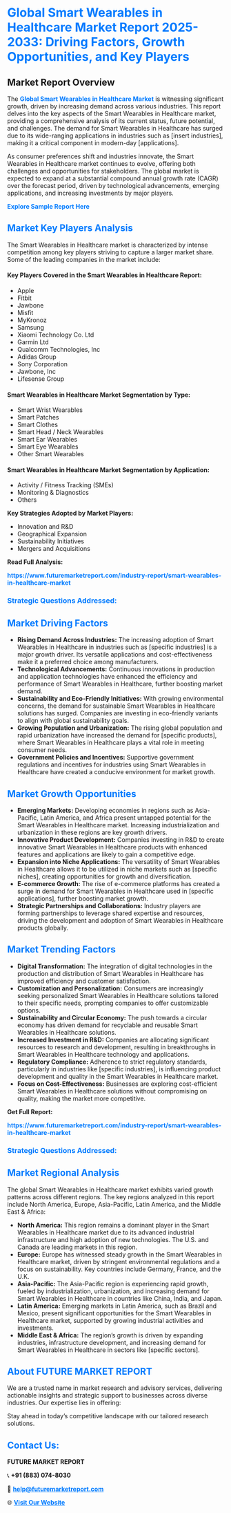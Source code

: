 <h1 style="color: #007BFF;">Global Smart Wearables in Healthcare Market Report 2025-2033: Driving Factors, Growth Opportunities, and Key Players</h1>

<section id="overview">
<h2>Market Report Overview</h2>
<p>The <a href="https://www.futuremarketreport.com/industry-report/smart-wearables-in-healthcare-market" style="color: #007BFF; text-decoration: none;"><strong>Global Smart Wearables in Healthcare Market</strong></a> is witnessing significant growth, driven by increasing demand across various industries. This report delves into the key aspects of the Smart Wearables in Healthcare market, providing a comprehensive analysis of its current status, future potential, and challenges. The demand for Smart Wearables in Healthcare has surged due to its wide-ranging applications in industries such as [insert industries], making it a critical component in modern-day [applications].</p>
<p>As consumer preferences shift and industries innovate, the Smart Wearables in Healthcare market continues to evolve, offering both challenges and opportunities for stakeholders. The global market is expected to expand at a substantial compound annual growth rate (CAGR) over the forecast period, driven by technological advancements, emerging applications, and increasing investments by major players.</p>
</section>

<section id="overview">
<p><a href="https://www.futuremarketreport.com/request-sample/reportId=109551" style="color: #007BFF; text-decoration: none;"><strong>Explore Sample Report Here</strong></a></p>
</section>

<section id="key-players">
<h2 style="color: #007BFF;">Market Key Players Analysis</h2>
<p>The Smart Wearables in Healthcare market is characterized by intense competition among key players striving to capture a larger market share. Some of the leading companies in the market include:</p>
<h4>Key Players Covered in the Smart Wearables in Healthcare Report:</h4>
<ul><li>Apple</li><li>Fitbit</li><li>Jawbone</li><li>Misfit</li><li>MyKronoz</li><li>Samsung</li><li>Xiaomi Technology Co. Ltd</li><li>Garmin Ltd</li><li>Qualcomm Technologies, Inc</li><li>Adidas Group</li><li>Sony Corporation</li><li>Jawbone, Inc</li><li>Lifesense Group</li></ul>
<h4>Smart Wearables in Healthcare Market Segmentation by Type:</h4>
<ul><li>Smart Wrist Wearables</li><li>Smart Patches</li><li>Smart Clothes</li><li>Smart Head / Neck Wearables</li><li>Smart Ear Wearables</li><li>Smart Eye Wearables</li><li>Other Smart Wearables</li></ul>

<h4>Smart Wearables in Healthcare Market Segmentation by Application:</h4>
<ul><li>Activity / Fitness Tracking (SMEs)</li><li>Monitoring &amp; Diagnostics</li><li>Others</li></ul>
<p><strong>Key Strategies Adopted by Market Players:</strong></p>
<ul>
<li>Innovation and R&D</li>
<li>Geographical Expansion</li>
<li>Sustainability Initiatives</li>
<li>Mergers and Acquisitions</li>
</ul>
</section>

<section>
<p><strong>Read Full Analysis: </strong></p><a href="https://www.futuremarketreport.com/industry-report/smart-wearables-in-healthcare-market" style="color: #007BFF; text-decoration: none;"><strong>https://www.futuremarketreport.com/industry-report/smart-wearables-in-healthcare-market</strong></a>
<h3 style="color: #007BFF;">Strategic Questions Addressed:</h3>
</section>

<section id="driving-factors">
<h2 style="color: #007BFF;">Market Driving Factors</h2>
<ul>
<li><strong>Rising Demand Across Industries:</strong> The increasing adoption of Smart Wearables in Healthcare in industries such as [specific industries] is a major growth driver. Its versatile applications and cost-effectiveness make it a preferred choice among manufacturers.</li>
<li><strong>Technological Advancements:</strong> Continuous innovations in production and application technologies have enhanced the efficiency and performance of Smart Wearables in Healthcare, further boosting market demand.</li>
<li><strong>Sustainability and Eco-Friendly Initiatives:</strong> With growing environmental concerns, the demand for sustainable Smart Wearables in Healthcare solutions has surged. Companies are investing in eco-friendly variants to align with global sustainability goals.</li>
<li><strong>Growing Population and Urbanization:</strong> The rising global population and rapid urbanization have increased the demand for [specific products], where Smart Wearables in Healthcare plays a vital role in meeting consumer needs.</li>
<li><strong>Government Policies and Incentives:</strong> Supportive government regulations and incentives for industries using Smart Wearables in Healthcare have created a conducive environment for market growth.</li>
</ul>
</section>

<section id="growth-opportunities">
<h2 style="color: #007BFF;">Market Growth Opportunities</h2>
<ul>
<li><strong>Emerging Markets:</strong> Developing economies in regions such as Asia-Pacific, Latin America, and Africa present untapped potential for the Smart Wearables in Healthcare market. Increasing industrialization and urbanization in these regions are key growth drivers.</li>
<li><strong>Innovative Product Development:</strong> Companies investing in R&D to create innovative Smart Wearables in Healthcare products with enhanced features and applications are likely to gain a competitive edge.</li>
<li><strong>Expansion into Niche Applications:</strong> The versatility of Smart Wearables in Healthcare allows it to be utilized in niche markets such as [specific niches], creating opportunities for growth and diversification.</li>
<li><strong>E-commerce Growth:</strong> The rise of e-commerce platforms has created a surge in demand for Smart Wearables in Healthcare used in [specific applications], further boosting market growth.</li>
<li><strong>Strategic Partnerships and Collaborations:</strong> Industry players are forming partnerships to leverage shared expertise and resources, driving the development and adoption of Smart Wearables in Healthcare products globally.</li>
</ul>
</section>

<section id="trending-factors">
<h2 style="color: #007BFF;">Market Trending Factors</h2>
<ul>
<li><strong>Digital Transformation:</strong> The integration of digital technologies in the production and distribution of Smart Wearables in Healthcare has improved efficiency and customer satisfaction.</li>
<li><strong>Customization and Personalization:</strong> Consumers are increasingly seeking personalized Smart Wearables in Healthcare solutions tailored to their specific needs, prompting companies to offer customizable options.</li>
<li><strong>Sustainability and Circular Economy:</strong> The push towards a circular economy has driven demand for recyclable and reusable Smart Wearables in Healthcare solutions.</li>
<li><strong>Increased Investment in R&D:</strong> Companies are allocating significant resources to research and development, resulting in breakthroughs in Smart Wearables in Healthcare technology and applications.</li>
<li><strong>Regulatory Compliance:</strong> Adherence to strict regulatory standards, particularly in industries like [specific industries], is influencing product development and quality in the Smart Wearables in Healthcare market.</li>
<li><strong>Focus on Cost-Effectiveness:</strong> Businesses are exploring cost-efficient Smart Wearables in Healthcare solutions without compromising on quality, making the market more competitive.</li>
</ul>
</section>

<section>
<p><strong>Get Full Report: </strong></p><a href="https://www.futuremarketreport.com/industry-report/smart-wearables-in-healthcare-market" style="color: #007BFF; text-decoration: none;"><strong>https://www.futuremarketreport.com/industry-report/smart-wearables-in-healthcare-market</strong></a>
<h3 style="color: #007BFF;">Strategic Questions Addressed:</h3>
</section>


<section id="regional-analysis">
<h2 style="color: #007BFF;">Market Regional Analysis</h2>
<p>The global Smart Wearables in Healthcare market exhibits varied growth patterns across different regions. The key regions analyzed in this report include North America, Europe, Asia-Pacific, Latin America, and the Middle East & Africa:</p>
<ul>
<li><strong>North America:</strong> This region remains a dominant player in the Smart Wearables in Healthcare market due to its advanced industrial infrastructure and high adoption of new technologies. The U.S. and Canada are leading markets in this region.</li>
<li><strong>Europe:</strong> Europe has witnessed steady growth in the Smart Wearables in Healthcare market, driven by stringent environmental regulations and a focus on sustainability. Key countries include Germany, France, and the U.K.</li>
<li><strong>Asia-Pacific:</strong> The Asia-Pacific region is experiencing rapid growth, fueled by industrialization, urbanization, and increasing demand for Smart Wearables in Healthcare in countries like China, India, and Japan.</li>
<li><strong>Latin America:</strong> Emerging markets in Latin America, such as Brazil and Mexico, present significant opportunities for the Smart Wearables in Healthcare market, supported by growing industrial activities and investments.</li>
<li><strong>Middle East & Africa:</strong> The region’s growth is driven by expanding industries, infrastructure development, and increasing demand for Smart Wearables in Healthcare in sectors like [specific sectors].</li>
</ul>
</section>

<footer>
<h2 style="color: #007BFF;">About FUTURE MARKET REPORT</h2>
<p>We are a trusted name in market research and advisory services, delivering actionable insights and strategic support to businesses across diverse industries. Our expertise lies in offering:</p>

<p>Stay ahead in today’s competitive landscape with our tailored research solutions.</p>

<h2 style="color: #007BFF;">Contact Us:</h2>
<p><strong>FUTURE MARKET REPORT</strong></p>
<p>📞 <strong>+91 (883) 074-8030</strong></p>
<p>📧 <strong><a href="mailto:help@futuremarketreport.com" style="color: #007BFF;">help@futuremarketreport.com</a></strong></p>
<p>🌐 <strong><a href="https://www.futuremarketreport.com/" style="color: #007BFF;">Visit Our Website</a></strong></p>
</footer>